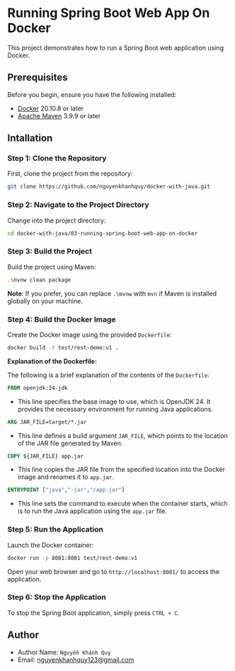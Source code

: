 # Running Spring Boot Web App On Docker

This project demonstrates how to run a Spring Boot web application using Docker.

## Prerequisites

Before you begin, ensure you have the following installed:

- [Docker](https://docs.docker.com/get-docker/) 20.10.8 or later
- [Apache Maven](https://maven.apache.org/download.cgi) 3.9.9 or later

## Intallation

### Step 1: Clone the Repository

First, clone the project from the repository:

```sh
git clone https://github.com/nguyenkhanhquy/docker-with-java.git
```

### Step 2: Navigate to the Project Directory

Change into the project directory:

```sh
cd docker-with-java/03-running-spring-boot-web-app-on-docker
```

### Step 3: Build the Project

Build the project using Maven:

```sh
.\mvnw clean package
```

**Note**: If you prefer, you can replace `.\mvnw` with `mvn` if Maven is installed globally on your machine.

### Step 4: Build the Docker Image

Create the Docker image using the provided `Dockerfile`:

```sh
docker build -t test/rest-demo:v1 .
```

**Explanation of the Dockerfile:**

The following is a brief explanation of the contents of the `Dockerfile`:

```dockerfile
FROM openjdk:24-jdk
```

- This line specifies the base image to use, which is OpenJDK 24. It provides the necessary environment for running Java applications.

```dockerfile
ARG JAR_FILE=target/*.jar
```

- This line defines a build argument `JAR_FILE`, which points to the location of the JAR file generated by Maven.

```dockerfile
COPY ${JAR_FILE} app.jar
```

- This line copies the JAR file from the specified location into the Docker image and renames it to `app.jar`.

```dockerfile
ENTRYPOINT ["java","-jar","/app.jar"]
```

- This line sets the command to execute when the container starts, which is to run the Java application using the `app.jar` file.

### Step 5: Run the Application

Launch the Docker container:

```sh
docker run -p 8081:8081 test/rest-demo:v1
```

Open your web browser and go to `http://localhost:8081/` to access the application.

### Step 6: Stop the Application

To stop the Spring Boot application, simply press `CTRL + C`.

## Author

- Author Name: `Nguyễn Khánh Quy`
- Email: <nguyenkhanhquy123@gmail.com>
